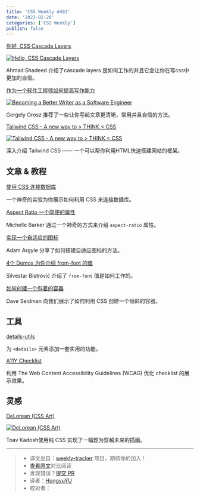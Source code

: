 ```yaml
---
title: 'CSS Weekly #492'
date: '2022-02-20'
categories: ['CSS Weekly']
publish: false
---
```


[你好, CSS Cascade Layers](https://ishadeed.com/article/cascade-layers/?utm_source=CSS-Weekly&utm_campaign=Issue-492&utm_medium=web)

[![Hello, CSS Cascade Layers](https://css-weekly.com/wp-content/uploads/2022/02/hello-css-cascade-layers.jpg)](https://ishadeed.com/article/cascade-layers/?utm_source=CSS-Weekly&utm_campaign=Issue-492&utm_medium=web)

<!--以上是预览信息，图片一张或限制百字左右，前者优先，全文请使用二级及以下标题-->
<!-- more -->

Ahmad Shadeed 介绍了cascade layers 是如何工作的并且它会让你在写css中更加的自信。

[作为一个软件工程师如何提高写作能力](https://blog.pragmaticengineer.com/becoming-a-better-writer-in-tech/?utm_source=CSS-Weekly&utm_campaign=Issue-492&utm_medium=web)

[![Becoming a Better Writer as a Software Engineer](https://css-weekly.com/wp-content/uploads/2022/02/becoming-a-better-writer-in-tech.png)](https://blog.pragmaticengineer.com/becoming-a-better-writer-in-tech/?utm_source=CSS-Weekly&utm_campaign=Issue-492&utm_medium=web)

Gergely Orosz 推荐了一些让你写起文章更清晰，常用并且自信的方法。

[Tailwind CSS - A new way to > THINK < CSS](https://cssw.io/tailwind-css-a-new-way-to-think-css)

[![Tailwind CSS - A new way to > THINK < CSS](https://css-weekly.com/wp-content/uploads/2022/02/tailwindcss.png)](https://cssw.io/tailwind-css-a-new-way-to-think-css)

深入介绍 Tailwind CSS —— 一个可以帮你利用HTML快速搭建网站的框架。

## 文章 & 教程

[使用 CSS 连接数据库](https://www.leemeichin.com/posts/yes-i-can-connect-to-a-db-in-css.html?utm_source=CSS-Weekly&utm_campaign=Issue-492&utm_medium=web)

一个神奇的实验为你展示如何利用 CSS 来连接数据库。

[Aspect Ratio 一个简便的属性](https://css-irl.info/aspect-ratio-is-great/?utm_source=CSS-Weekly&utm_campaign=Issue-492&utm_medium=web)

Michelle Barker 通过一个神奇的方式来介绍 `aspect-ratio` 属性。

[实现一个自适应的图标](https://web.dev/building-an-adaptive-favicon/?utm_source=CSS-Weekly&utm_campaign=Issue-492&utm_medium=web)

Adam Argyle 分享了如何搭建自适应图标的方法。

[4个 Demos 为你介绍 from-font 的值](https://css-tricks.com/from-font-value-text-decoration-thickness/?utm_source=CSS-Weekly&utm_campaign=Issue-492&utm_medium=web)

Silvestar Bistrović 介绍了 `from-font` 值是如何工作的。

[如何创建一个斜着的容器](https://css-tricks.com/css-slanted-containers/?utm_source=CSS-Weekly&utm_campaign=Issue-492&utm_medium=web)

Dave Seidman 向我们展示了如何利用 CSS 创建一个倾斜的容器。

## 工具

[details-utils](https://github.com/zachleat/details-utils?utm_source=CSS-Weekly&utm_campaign=Issue-492&utm_medium=web)

为 `<details>` 元素添加一套实用的功能。

[A11Y Checklist](https://www.a11yproject.com/checklist/?utm_source=CSS-Weekly&utm_campaign=Issue-492&utm_medium=web)

利用 The Web Content Accessibility Guidelines (WCAG) 优化 checklist 的展示效果。

## 灵感

[DeLorean (CSS Art)](https://codepen.io/ykadosh/pen/yLzmKYp?utm_source=CSS-Weekly&utm_campaign=Issue-492&utm_medium=web)

[![DeLorean (CSS Art)](https://css-weekly.com/wp-content/uploads/2022/02/delorean-css-art.jpg)](https://codepen.io/ykadosh/pen/yLzmKYp?utm_source=CSS-Weekly&utm_campaign=Issue-492&utm_medium=web)

Toav Kadosh使用纯 CSS 实现了一幅题为穿越未来的插画。

---
> * 译文出自：[weekly-tracker](https://github.com/FEDarling/weekly-tracker) 项目，期待你的加入！
> * [查看原文](https://css-weekly.com/issue-492/)对比阅读
> * 发现错误？[提交 PR](https://github.com/FEDarling/weekly-tracker/blob/main/weeklys/css_weekly/492)
> * 译者：[HongyuYU](https://github.com/chressYu)
> * 校对者：